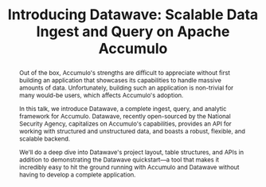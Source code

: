 ---
layout: as2018-talk

title: "Introducing Datawave: Scalable Data Ingest and Query on Apache Accumulo"

categories:

- APIs/Frameworks

slides: //www.slideshare.net/slideshow/embed_code/key/LScfb9Kfls6R30

video: //www.youtube.com/embed/I5YmBXBzD7g

abstract: >

  <p>Out of the box, Accumulo's strengths are difficult to appreciate without first building an application that showcases its capabilities to handle massive amounts of data. Unfortunately, building such an application is non-trivial for many would-be users, which affects Accumulo's adoption.</p>

  <p>In this talk, we introduce Datawave, a complete ingest, query, and analytic framework for Accumulo. Datawave, recently open-sourced by the National Security Agency, capitalizes on Accumulo's capabilities, provides an API for working with structured and unstructured data, and boasts a robust, flexible, and scalable backend.</p>

  <p>We'll do a deep dive into Datawave's project layout, table structures, and APIs in addition to demonstrating the Datawave quickstart—a tool that makes it incredibly easy to hit the ground running with Accumulo and Datawave without having to develop a complete application.</p>


speakers:

  - name: Drew Farris
    position: Chief Technologist
    affiliation: Booz Allen Hamilton
    website: https://www.boozallen.com/expertise/analytics.html
    bio: >

      <p>Drew Farris is a software developer and technology consultant at Booz Allen Hamilton where he helps his client solve problems related to large scale analytics, distributed computing and machine learning. He is a member of the Apache Software Foundation and a contributing author to Manning Publications’ “Taming Text” and the Booz Allen Hamilton “Field Guide to Data Science”.</p>

  - name: Hannah Pellón
    position: Cyber Software Engineer
    affiliation: Northrop Grumman
    website: http://www.northropgrumman.com/
    bio: >

      <p>Hannah Pellón is a software developer at Northrop Grumman focusing on distributed computing technologies.</p>

---